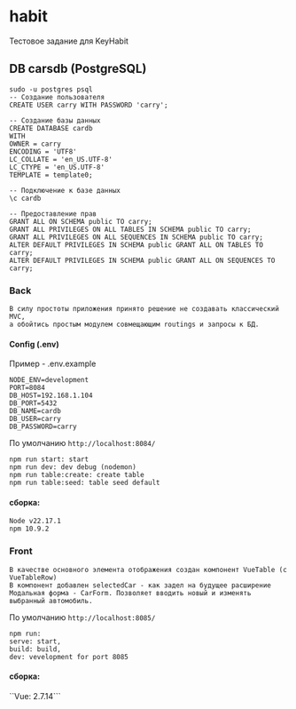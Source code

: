 # habit

Тестовое задание для KeyHabit

## DB carsdb (PostgreSQL)
```
sudo -u postgres psql
-- Создание пользователя
CREATE USER carry WITH PASSWORD 'carry';

-- Создание базы данных
CREATE DATABASE cardb
WITH
OWNER = carry
ENCODING = 'UTF8'
LC_COLLATE = 'en_US.UTF-8'
LC_CTYPE = 'en_US.UTF-8'
TEMPLATE = template0;

-- Подключение к базе данных
\c cardb

-- Предоставление прав
GRANT ALL ON SCHEMA public TO carry;
GRANT ALL PRIVILEGES ON ALL TABLES IN SCHEMA public TO carry;
GRANT ALL PRIVILEGES ON ALL SEQUENCES IN SCHEMA public TO carry;
ALTER DEFAULT PRIVILEGES IN SCHEMA public GRANT ALL ON TABLES TO carry;
ALTER DEFAULT PRIVILEGES IN SCHEMA public GRANT ALL ON SEQUENCES TO carry;
```

### Back
```
В силу простоты приложения принято решение не создавать классический MVC,
а обойтись простым модулем совмещающим routings и запросы к БД.
```

#### Config (.env)
Пример - .env.example

```
NODE_ENV=development
PORT=8084
DB_HOST=192.168.1.104
DB_PORT=5432
DB_NAME=cardb
DB_USER=carry
DB_PASSWORD=carry
```
По умолчанию `http://localhost:8084/`
```
npm run start: start
npm run dev: dev debug (nodemon)
npm run table:create: create table
npm run table:seed: table seed default
```
#### сборка:
```
Node v22.17.1
npm 10.9.2
```



### Front
```
В качестве основного элемента отображения создан компонент VueTable (c VueTableRow)
В компонент добавлен selectedCar - как задел на будущее расширение
Модальная форма - CarForm. Позволяет вводить новый и изменять выбранный автомобиль.
```
По умолчанию `http://localhost:8085/`

```
npm run:
serve: start,
build: build,
dev: vevelopment for port 8085
```
#### сборка:
``Vue: 2.7.14```
